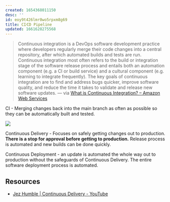 ```yaml
---
created: 1654368011150
desc: ''
id: eoy9t426lmr0wo5rpxm8g69
title: CI⁄CD Pipeline
updated: 1661628275568
---
```

   
> Continuous integration is a DevOps software development practice where developers regularly merge their code changes into a central repository, after which automated builds and tests are run. Continuous integration most often refers to the build or integration stage of the software release process and entails both an automation component (e.g. a CI or build service) and a cultural component (e.g. learning to integrate frequently). The key goals of continuous integration are to find and address bugs quicker, improve software quality, and reduce the time it takes to validate and release new software updates. — via [What is Continuous Integration? – Amazon Web Services](https://aws.amazon.com/devops/continuous-integration/)   
   
CI - Merging changes back into the main branch as often as possible so they can be automatically built and tested.   
   
![](https://res.cloudinary.com/zubayr/image/upload/v1655444345/wiki/eoo0cx8yghy7cba5qtft.png)   
   
Continuous Delivery - Focuses on safely getting changes out to production. **There is a stop for approval before getting to production.** Release process is automated and new builds can be done quickly.   
   
Continuous Deployment - an update is automated the whole way out to production without the safeguards of Continuous Delivery. The entire software deployment process is automated.   
   
## Resources   
   
   
- [Jez Humble | Continuous Delivery - YouTube](https://www.youtube.com/watch?v=skLJuksCRTw)